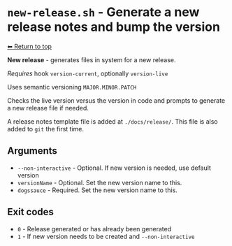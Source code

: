 
# `new-release.sh` - Generate a new release notes and bump the version

[⬅ Return to top](index.md)

**New release** - generates files in system for a new release.

*Requires* hook `version-current`, optionally `version-live`

Uses semantic versioning `MAJOR.MINOR.PATCH`

Checks the live version versus the version in code and prompts to
generate a new release file if needed.

A release notes template file is added at `./docs/release/`. This file is
also added to `git` the first time.

## Arguments

- `--non-interactive` - Optional. If new version is needed, use default version
- `versionName` - Optional. Set the new version name to this.
- `dogssauce` - Required. Set the new version name to this.

## Exit codes

- `0` - Release generated or has already been generated
- `1` - If new version needs to be created and `--non-interactive`
